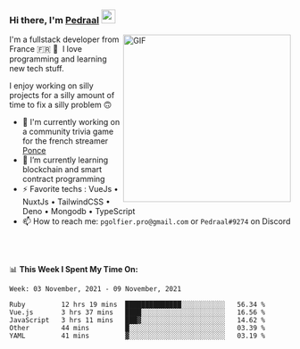 ### Hi there, I'm <a href="https://pedraal.dev" target="_blank">Pedraal</a> <img src="https://media.giphy.com/media/hvRJCLFzcasrR4ia7z/giphy.gif" width="25px">
<img align="right" alt="GIF" src="https://pedraal.dev/avatar.png" width="300" height="300" />

I'm a fullstack developer from France 🇫🇷 🥖 &nbsp;I love programming and learning new
tech stuff.

I enjoy working on silly projects for a silly amount of time to fix a silly problem 🙃

- 🔭  I'm currently working on a community trivia game for the french streamer <a href="https://twitch.tv/ponce" target="_blank">Ponce</a>
- 🌱 I’m currently learning blockchain and smart contract programming
- ⚡ Favorite techs : VueJs &bull; NuxtJs &bull; TailwindCSS &bull; Deno &bull; Mongodb &bull; TypeScript
- 📫 How to reach me: `pgolfier.pro@gmail.com` or `Pedraal#9274` on Discord

<br>
<br>

📊 **This Week I Spent My Time On:**
<!--START_SECTION:waka-->
```text
Week: 03 November, 2021 - 09 November, 2021

Ruby         12 hrs 19 mins  ██████████████░░░░░░░░░░░   56.34 % 
Vue.js       3 hrs 37 mins   ████░░░░░░░░░░░░░░░░░░░░░   16.56 % 
JavaScript   3 hrs 11 mins   ███▓░░░░░░░░░░░░░░░░░░░░░   14.62 % 
Other        44 mins         █░░░░░░░░░░░░░░░░░░░░░░░░   03.39 % 
YAML         41 mins         ▓░░░░░░░░░░░░░░░░░░░░░░░░   03.19 % 
```
<!--END_SECTION:waka-->
